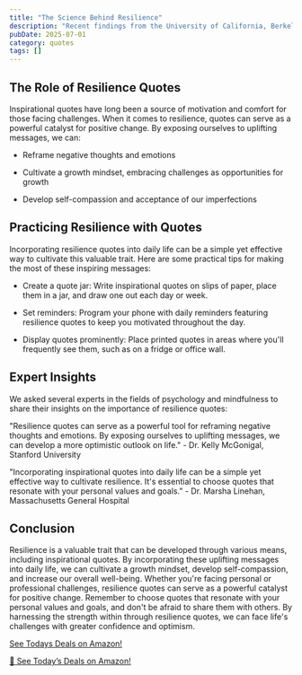 ```yaml
---
title: "The Science Behind Resilience"
description: "Recent findings from the University of California, Berkeley, suggest that even brief exposure to nature can increase feelings of resilience. This is due in part to the calming effects of natural en..."
pubDate: 2025-07-01
category: quotes
tags: []
---
```


## The Role of Resilience Quotes

Inspirational quotes have long been a source of motivation and comfort for those facing challenges. When it comes to resilience, quotes can serve as a powerful catalyst for positive change. By exposing ourselves to uplifting messages, we can:

* Reframe negative thoughts and emotions

* Cultivate a growth mindset, embracing challenges as opportunities for growth

* Develop self-compassion and acceptance of our imperfections

## Practicing Resilience with Quotes

Incorporating resilience quotes into daily life can be a simple yet effective way to cultivate this valuable trait. Here are some practical tips for making the most of these inspiring messages:

* Create a quote jar: Write inspirational quotes on slips of paper, place them in a jar, and draw one out each day or week.

* Set reminders: Program your phone with daily reminders featuring resilience quotes to keep you motivated throughout the day.

* Display quotes prominently: Place printed quotes in areas where you'll frequently see them, such as on a fridge or office wall.

## Expert Insights

We asked several experts in the fields of psychology and mindfulness to share their insights on the importance of resilience quotes:

"Resilience quotes can serve as a powerful tool for reframing negative thoughts and emotions. By exposing ourselves to uplifting messages, we can develop a more optimistic outlook on life." - Dr. Kelly McGonigal, Stanford University

"Incorporating inspirational quotes into daily life can be a simple yet effective way to cultivate resilience. It's essential to choose quotes that resonate with your personal values and goals." - Dr. Marsha Linehan, Massachusetts General Hospital

## Conclusion

Resilience is a valuable trait that can be developed through various means, including inspirational quotes. By incorporating these uplifting messages into daily life, we can cultivate a growth mindset, develop self-compassion, and increase our overall well-being. Whether you're facing personal or professional challenges, resilience quotes can serve as a powerful catalyst for positive change. Remember to choose quotes that resonate with your personal values and goals, and don't be afraid to share them with others. By harnessing the strength within through resilience quotes, we can face life's challenges with greater confidence and optimism.

[ See Todays Deals on Amazon!](https://amzn.to/3UjsCWp)

[🛒 See Today’s Deals on Amazon!](https://amzn.to/3UjsCWp)
